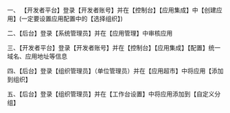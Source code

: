 一、 【开发者平台】登录【开发者账号】并在【控制台】【应用集成】中【创建应用】(一定要设置应用配置中的【选择组织】)

二、【后台】登录【系统管理员】并在【应用管理】中审核应用

三、【开发者平台】登录【开发者账号】并在【控制台】【应用集成】【配置】统一域名、应用地址等信息

四、【后台】登录【组织管理员】（单位管理员）并在【应用超市】中将应用【添加到组织】

五、【后台】登录【组织管理员】并在【工作台设置】中将应用添加到【自定义分组】
